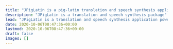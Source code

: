 ```yaml
---
title: "JPigLatin is a pig-latin translation and speech synthesis application on npm"
description: "JPigLatin is a translation and speech synthesis package"
lead: "JPigLatin is a translation and speech synthesis application powered by the jPigLatin <a href=\"https://www.npmjs.com/package/jpiglatin\"><img height=\"32\" width=\"32\" src=\"https://cdn.jsdelivr.net/npm/simple-icons@v4/icons/npm.svg\"/></a>  package"
date: 2020-10-06T08:47:36+00:00
lastmod: 2020-10-06T08:47:36+00:00
draft: false
images: []
---
```

